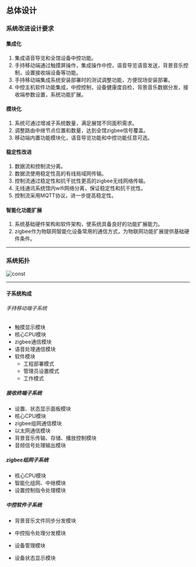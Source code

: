 ## 总体设计

### 系统改进设计要求

#### 集成化

1. 集成语音导览和全馆设备中控功能。
2. 手持移动端通过触摸屏操作，集成操作中控，语音导览语音发送，背景音乐控制，设置接收端设备等功能。
3. 手持移动端集成系统安装部署时的测试调整功能，方便现场安装部署。
4. 中控主机软件功能集成，中控控制，设备健康度自检，背景音乐数据分发，接收端参数设置，系统功能扩展。

#### 模块化

1. 系统可通过增减子系统数量，满足展馆不同面积需求。
2. 调整路由中继节点位置和数量，达到全馆zigbee信号覆盖。
3. 移动端内置功能模块化，语音导览功能和中控功能任意可选。

#### 稳定性改进

1. 数据流和控制流分离。
2. 数据流使用稳定性高的有线局域网传输。
3. 控制流通过稳定性和抗干扰性更高的zigbee无线网络传输。
4. 无线通讯系统馆内wifi网络分离，保证稳定性和抗干扰性。
5. 控制流采用MQTT协议，进一步提高稳定性。

#### 智能化功能扩展

1. 系统基础硬件架构和软件架构，使系统具备良好的功能扩展能力。
2. zigbee作为物联网智能化设备常用的通信方式，为物联网功能扩展提供基础硬件条件。

---

### 系统拓扑

![const](/home/light/project/central_voice/docs/const.jpeg)

---

#### 子系统构成

###### 手持移动端子系统

- 触摸显示模块
- 核心CPU模块
- zigbee通信模块
- 语音处理通信模块
- 软件模块
  - 工程部署模式
  - 管理员设置模式
  - 工作模式

##### 接收终端子系统

- 设置、状态显示面板模块
- 核心CPU模块
- zigbee组网通信模块
- 以太网通信模块
- 背景音乐传输、存储、播放控制模块
- 音频信号处理输出模块

##### zigbee组网子系统

- 核心CPU模块
- 智能化组网、中继模块
- 设置控制指令处理模块

##### 中控软件子系统

- 背景音乐文件同步分发模块

- 中控指令处理分发模块

- 设备管理模块

- 设备状态显示模块

  

  
